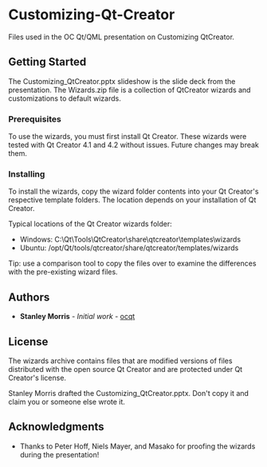 # Customizing-Qt-Creator

Files used in the OC Qt/QML presentation on Customizing QtCreator.

## Getting Started

The Customizing_QtCreator.pptx slideshow is the slide deck from the presentation.
The Wizards.zip file is a collection of QtCreator wizards and customizations to default wizards.

### Prerequisites

To use the wizards, you must first install Qt Creator.  These wizards were tested with Qt Creator 4.1 and 4.2 without issues. Future changes may break them.

### Installing

To install the wizards, copy the wizard folder contents into your Qt Creator's respective template folders. The location depends on your installation of Qt Creator.

Typical locations of the Qt Creator wizards folder: 
* Windows: C:\Qt\Tools\QtCreator\share\qtcreator\templates\wizards
* Ubuntu: /opt/Qt/tools/qtcreator/share/qtcreator/templates/wizards

Tip: use a comparison tool to copy the files over to examine the differences with the pre-existing wizard files.

## Authors

* **Stanley Morris** - *Initial work* - [ocqt](https://github.com/ocqt)

## License

The wizards archive contains files that are modified versions of files distributed with the open source Qt Creator and are protected under Qt Creator's license.

Stanley Morris drafted the Customizing_QtCreator.pptx. Don't copy it and claim you or someone else wrote it.

## Acknowledgments

* Thanks to Peter Hoff, Niels Mayer, and Masako for proofing the wizards during the presentation!
